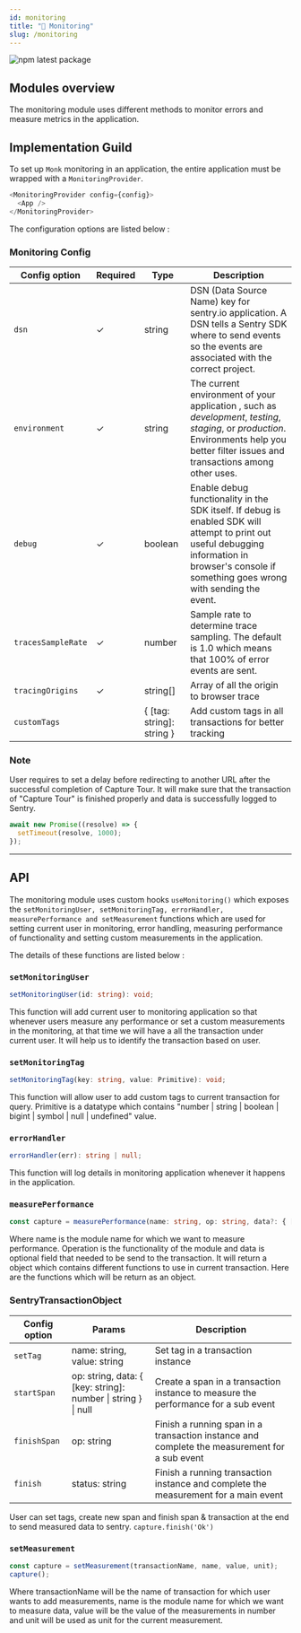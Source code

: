 ```yaml
---
id: monitoring
title: "🧯 Monitoring"
slug: /monitoring
---
```


![npm latest package](https://img.shields.io/npm/v/@monkvision/camera/latest.svg)

## Modules overview

The monitoring module uses different methods to monitor errors and measure metrics in the application.

## Implementation Guild

To set up `Monk` monitoring in an application, the entire application must be wrapped with a `MonitoringProvider`.

```javascript
<MonitoringProvider config={config}>
  <App />
</MonitoringProvider>
```

The configuration options are listed below :

### Monitoring Config

| **Config option**  | **Required** | **Type**                  | **Description**                                                                                                                                                                                   |
| ------------------ | ------------ | --------                  | ------------------------------------------------------------------------------------------------------------------------------------------------------------------------------------------------- |
| `dsn`              | ✓            | string                    | DSN (Data Source Name) key for sentry.io application. A DSN tells a Sentry SDK where to send events so the events are associated with the correct project.                                        |
| `environment`      | ✓            | string                    | The current environment of your application , such as _development_, _testing_, _staging_, or _production_. Environments help you better filter issues and transactions among other uses.         |
| `debug`            | ✓            | boolean                   | Enable debug functionality in the SDK itself. If debug is enabled SDK will attempt to print out useful debugging information in browser's console if something goes wrong with sending the event. |
| `tracesSampleRate` | ✓            | number                    | Sample rate to determine trace sampling. The default is 1.0 which means that 100% of error events are sent.                                                                                       |
| `tracingOrigins`   | ✓            | string[]                  | Array of all the origin to browser trace                                                                                                                                                          |
| `customTags`       |              | { [tag: string]: string } | Add custom tags in all transactions for better tracking                                                                                                                                           |

### Note

User requires to set a delay before redirecting to another URL after the successful completion of Capture Tour. It will make sure that the transaction of "Capture Tour" is finished properly and data is successfully logged to Sentry.

```javascript
await new Promise((resolve) => {
  setTimeout(resolve, 1000);
});
```

---

## API

The monitoring module uses custom hooks `useMonitoring()` which exposes the `setMonitoringUser, setMonitoringTag, errorHandler, measurePerformance and setMeasurement` functions which are used for setting current user in monitoring, error handling, measuring performance of functionality and setting custom measurements in the application.

The details of these functions are listed below :

### `setMonitoringUser`

```typescript
setMonitoringUser(id: string): void;
```

This function will add current user to monitoring application so that whenever users measure any performance or set a custom measurements in the monitoring, at that time we will have a all the transaction under current user. It will help us to identify the transaction based on user.

### `setMonitoringTag`

```typescript
setMonitoringTag(key: string, value: Primitive): void;
```

This function will allow user to add custom tags to current transaction for query. Primitive is a datatype which contains "number | string | boolean | bigint | symbol | null | undefined" value.

### `errorHandler`

```typescript
errorHandler(err): string | null;
```

This function will log details in monitoring application whenever it happens in the application.

### `measurePerformance`

```typescript
const capture = measurePerformance(name: string, op: string, data?: { [key: string]: number | string }): SentryTransactionObject;
```

Where name is the module name for which we want to measure performance. Operation is the functionality of the module and data is optional field that needed to be send to the transaction. It will return a object which contains different functions to use in current transaction. Here are the functions which will be return as an object.

### SentryTransactionObject

| **Config option** | **Params**                                                    | **Description**                                                                              |
| ----------------- | ------------------------------------------------------------- | -------------------------------------------------------------------------------------------- |
| `setTag`          | name: string, value: string                                   | Set tag in a transaction instance                                                            |
| `startSpan`       | op: string, data: { [key: string]: number \| string } \| null | Create a span in a transaction instance to measure the performance for a sub event           |
| `finishSpan`      | op: string                                                    | Finish a running span in a transaction instance and complete the measurement for a sub event |
| `finish`          | status: string                                                | Finish a running transaction instance and complete the measurement for a main event          |

User can set tags, create new span and finish span & transaction at the end to send measured data to sentry. `capture.finish('Ok')`

### `setMeasurement`

```typescript
const capture = setMeasurement(transactionName, name, value, unit);
capture();
```

Where transactionName will be the name of transaction for which user wants to add measurements, name is the module name for which we want to measure data, value will be the value of the measurements in number and unit will be used as unit for the current measurement.
